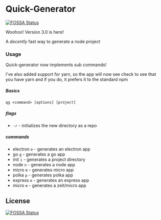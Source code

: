 # Quick-Generator
[![FOSSA Status](https://app.fossa.io/api/projects/git%2Bgithub.com%2Fjaydenrasmussen%2Fquick-generator.svg?type=shield)](https://app.fossa.io/projects/git%2Bgithub.com%2Fjaydenrasmussen%2Fquick-generator?ref=badge_shield)


Woohoo! Version 3.0 is here!

A *decently* fast way to generate a node project

### Usage

Quick-generator now implements sub commands!

I've also added support for yarn, so the app will now see check to see that you have yarn and if you do, it prefers it to the standard npm



##### Basics

`qg <command> [options] [project]`

##### flags

- `-r` - initializes the new directory as a repo

##### commands

- electron `e` - generates an electron app
- go `g` - generates a go app
- init `i` - generates a project directory
- node `n` - generates a node app
- micro `m` - generates micro app
- polka `p` - generates polka app
- express `e` - generates an express app
- micro `m` - generates a zeit/micro app



## License
[![FOSSA Status](https://app.fossa.io/api/projects/git%2Bgithub.com%2Fjaydenrasmussen%2Fquick-generator.svg?type=large)](https://app.fossa.io/projects/git%2Bgithub.com%2Fjaydenrasmussen%2Fquick-generator?ref=badge_large)